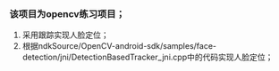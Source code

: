 ### 该项目为opencv练习项目；
1. 采用跟踪实现人脸定位；
2. 根据ndkSource/OpenCV-android-sdk/samples/face-detection/jni/DetectionBasedTracker_jni.cpp中的代码实现人脸定位；
